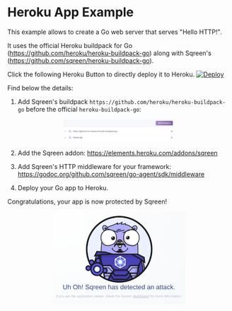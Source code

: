 # Heroku App Example

This example allows to create a Go web server that serves "Hello HTTP!".

It uses the official Heroku buildpack for Go (https://github.com/heroku/heroku-buildpack-go)
along with Sqreen's (https://github.com/sqreen/heroku-buildpack-go).

Click the following Heroku Button to directly deploy it to Heroku.
[![Deploy](https://www.herokucdn.com/deploy/button.svg)](https://heroku.com/deploy?template=https://github.com/sqreen/heroku-buildpack-go)

Find below the details:

1. Add Sqreen's buildpack `https://github.com/heroku/heroku-buildpack-go` before the official `heroku-buildpack-go`:

<p align="center">
<img width="50%" src="doc/images/heroku-multi-buildpack-order.png" />
</p>
 
2. Add the Sqreen addon: https://elements.heroku.com/addons/sqreen

3. Add Sqreen's HTTP middleware for your framework: https://godoc.org/github.com/sqreen/go-agent/sdk/middleware

4. Deploy your Go app to Heroku.

Congratulations, your app is now protected by Sqreen!

<p align="center">
<img width="60%" src="doc/images/blocking-page-with-gopher.png" alt="Sqreen for Go" title="Sqreen for Go" />
</p>

